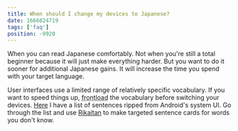 ```yaml
---
title: When should I change my devices to Japanese?
date: 1666824719
tags: ['faq']
position: -9920
---
```


When you can read Japanese comfortably.
Not when you're still a total beginner because it will just make everything harder.
But you want to do it sooner for additional Japanese gains.
It will increase the time you spend with your target language.

User interfaces use a limited range of relatively specific vocabulary.
If you want to speed things up,
<abbr title="Learn ahead of time using Anki">frontload</abbr> the vocabulary before switching your devices.
[Here](https://gist.github.com/tatsumoto-ren/844c4a36491aee2820d09f4852c18172)
I have a list of sentences ripped from Android's system UI.
Go through the list and use [Rikaitan](setting-up-yomichan.html) to make targeted sentence cards for words you don't know.
